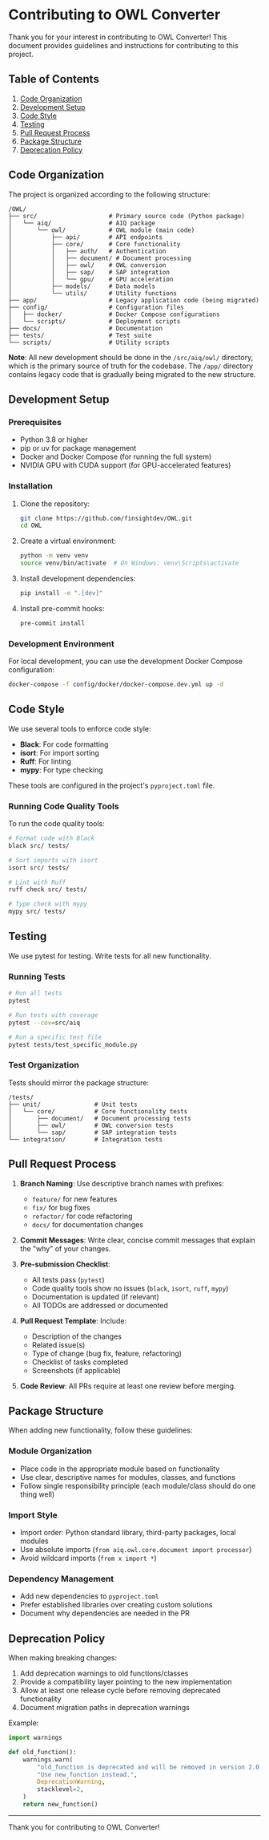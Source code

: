 # Contributing to OWL Converter

Thank you for your interest in contributing to OWL Converter! This document provides guidelines and instructions for contributing to this project.

## Table of Contents

1. [Code Organization](#code-organization)
2. [Development Setup](#development-setup)
3. [Code Style](#code-style)
4. [Testing](#testing)
5. [Pull Request Process](#pull-request-process)
6. [Package Structure](#package-structure)
7. [Deprecation Policy](#deprecation-policy)

## Code Organization

The project is organized according to the following structure:

```
/OWL/
├── src/                    # Primary source code (Python package)
│   └── aiq/                # AIQ package
│       └── owl/            # OWL module (main code)
│           ├── api/        # API endpoints
│           ├── core/       # Core functionality
│           │   ├── auth/   # Authentication
│           │   ├── document/ # Document processing
│           │   ├── owl/    # OWL conversion
│           │   ├── sap/    # SAP integration
│           │   └── gpu/    # GPU acceleration
│           ├── models/     # Data models
│           └── utils/      # Utility functions
├── app/                    # Legacy application code (being migrated)
├── config/                 # Configuration files
│   ├── docker/             # Docker Compose configurations
│   └── scripts/            # Deployment scripts
├── docs/                   # Documentation
├── tests/                  # Test suite
└── scripts/                # Utility scripts
```

**Note**: All new development should be done in the `/src/aiq/owl/` directory, which is the primary source of truth for the codebase. The `/app/` directory contains legacy code that is gradually being migrated to the new structure.

## Development Setup

### Prerequisites

- Python 3.8 or higher
- pip or uv for package management
- Docker and Docker Compose (for running the full system)
- NVIDIA GPU with CUDA support (for GPU-accelerated features)

### Installation

1. Clone the repository:
   ```bash
   git clone https://github.com/finsightdev/OWL.git
   cd OWL
   ```

2. Create a virtual environment:
   ```bash
   python -m venv venv
   source venv/bin/activate  # On Windows: venv\Scripts\activate
   ```

3. Install development dependencies:
   ```bash
   pip install -e ".[dev]"
   ```

4. Install pre-commit hooks:
   ```bash
   pre-commit install
   ```

### Development Environment

For local development, you can use the development Docker Compose configuration:
```bash
docker-compose -f config/docker/docker-compose.dev.yml up -d
```

## Code Style

We use several tools to enforce code style:

- **Black**: For code formatting
- **isort**: For import sorting
- **Ruff**: For linting
- **mypy**: For type checking

These tools are configured in the project's `pyproject.toml` file.

### Running Code Quality Tools

To run the code quality tools:

```bash
# Format code with Black
black src/ tests/

# Sort imports with isort
isort src/ tests/

# Lint with Ruff
ruff check src/ tests/

# Type check with mypy
mypy src/ tests/
```

## Testing

We use pytest for testing. Write tests for all new functionality.

### Running Tests

```bash
# Run all tests
pytest

# Run tests with coverage
pytest --cov=src/aiq

# Run a specific test file
pytest tests/test_specific_module.py
```

### Test Organization

Tests should mirror the package structure:

```
/tests/
├── unit/               # Unit tests
│   └── core/           # Core functionality tests
│       ├── document/   # Document processing tests
│       ├── owl/        # OWL conversion tests
│       └── sap/        # SAP integration tests
└── integration/        # Integration tests
```

## Pull Request Process

1. **Branch Naming**: Use descriptive branch names with prefixes:
   - `feature/` for new features
   - `fix/` for bug fixes
   - `refactor/` for code refactoring
   - `docs/` for documentation changes

2. **Commit Messages**: Write clear, concise commit messages that explain the "why" of your changes.

3. **Pre-submission Checklist**:
   - All tests pass (`pytest`)
   - Code quality tools show no issues (`black`, `isort`, `ruff`, `mypy`)
   - Documentation is updated (if relevant)
   - All TODOs are addressed or documented

4. **Pull Request Template**: Include:
   - Description of the changes
   - Related issue(s)
   - Type of change (bug fix, feature, refactoring)
   - Checklist of tasks completed
   - Screenshots (if applicable)

5. **Code Review**: All PRs require at least one review before merging.

## Package Structure

When adding new functionality, follow these guidelines:

### Module Organization

- Place code in the appropriate module based on functionality
- Use clear, descriptive names for modules, classes, and functions
- Follow single responsibility principle (each module/class should do one thing well)

### Import Style

- Import order: Python standard library, third-party packages, local modules
- Use absolute imports (`from aiq.owl.core.document import processor`)
- Avoid wildcard imports (`from x import *`)

### Dependency Management

- Add new dependencies to `pyproject.toml`
- Prefer established libraries over creating custom solutions
- Document why dependencies are needed in the PR

## Deprecation Policy

When making breaking changes:

1. Add deprecation warnings to old functions/classes
2. Provide a compatibility layer pointing to the new implementation
3. Allow at least one release cycle before removing deprecated functionality
4. Document migration paths in deprecation warnings

Example:
```python
import warnings

def old_function():
    warnings.warn(
        "old_function is deprecated and will be removed in version 2.0. "
        "Use new_function instead.",
        DeprecationWarning,
        stacklevel=2,
    )
    return new_function()
```

---

Thank you for contributing to OWL Converter!